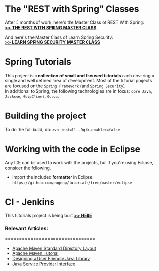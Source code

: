 
The "REST with Spring" Classes
==============================

After 5 months of work, here's the Master Class of REST With Spring: <br/>
**[>> THE REST WITH SPRING MASTER CLASS](http://www.baeldung.com/rest-with-spring-course?utm_source=github&utm_medium=social&utm_content=tutorials&utm_campaign=rws#master-class)**

And here's the Master Class of Learn Spring Security: <br/>
**[>> LEARN SPRING SECURITY MASTER CLASS](http://www.baeldung.com/learn-spring-security-course?utm_source=github&utm_medium=social&utm_content=tutorials&utm_campaign=lss#master-class)**



Spring Tutorials
================

This project is **a collection of small and focused tutorials** each covering a single and well defined area of development. 
Most of the tutorial projects are focused on the `Spring Framework` (and `Spring Security`).  
In additional to Spring, the following technologies are in focus: `core Java`, `Jackson`, `HttpClient`, `Guava`. 

Building the project
====================
To do the full build, do: `mvn install -Dgib.enabled=false`


Working with the code in Eclipse
================================
Any IDE can be used to work with the projects, but if you're using Eclipse, consider the following. 

- import the included **formatter** in Eclipse: 
`https://github.com/eugenp/tutorials/tree/master/eclipse`


CI - Jenkins
================================
This tutorials project is being built **[>> HERE](https://rest-security.ci.cloudbees.com/job/tutorials-unit/)**

### Relevant Articles: 
================================

- [Apache Maven Standard Directory Layout](http://www.baeldung.com/maven-directory-structure)
- [Apache Maven Tutorial](http://www.baeldung.com/maven)
- [Designing a User Friendly Java Library](http://www.baeldung.com/design-a-user-friendly-java-library)
- [Java Service Provider Interface](http://www.baeldung.com/java-spi)
